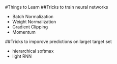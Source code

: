 #Things to Learn
##Tricks to train neural networks
- Batch Normalization
- Weight Normalization
- Gradient Clipping
- Momentum

##Tricks to imporove predictions on larget target set
- hierarchical softmax
- light RNN
